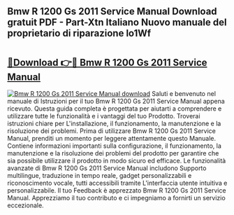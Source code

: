 ## Bmw R 1200 Gs 2011 Service Manual Download gratuit PDF - Part-Xtn Italiano Nuovo manuale del proprietario di riparazione lo1Wf

# <h2><a href="http://dfaf6uj.blite.top/?on=Bmw+R+1200+Gs+2011+Service+Manual">🔗Download 👉🔴 Bmw R 1200 Gs 2011 Service Manual</a></h2>

[![Bmw R 1200 Gs 2011 Service Manual download](https://i.imgur.com/lujVjoI.png)](http://dfaf6uj.blite.top/?on=Bmw+R+1200+Gs+2011+Service+Manual)
Saluti e benvenuto nel manuale di Istruzioni per il tuo Bmw R 1200 Gs 2011 Service Manual appena ricevuto. Questa guida completa è progettata per aiutarti a comprendere e utilizzare tutte le funzionalità e i vantaggi del tuo Prodotto. Troverai istruzioni chiare per L'installazione, il funzionamento, la manutenzione e la risoluzione dei problemi. Prima di utilizzare Bmw R 1200 Gs 2011 Service Manual, prenditi un momento per leggere attentamente questo Manuale. Contiene informazioni importanti sulla configurazione, il funzionamento, la manutenzione e la risoluzione dei problemi del prodotto per garantire che sia possibile utilizzare il prodotto in modo sicuro ed efficace. Le funzionalità avanzate di Bmw R 1200 Gs 2011 Service Manual includono Supporto multilingue, traduzione in tempo reale, gadget personalizzabili e riconoscimento vocale, tutti accessibili tramite L'interfaccia utente intuitiva e personalizzabile. Il tuo Feedback è apprezzato Bmw R 1200 Gs 2011 Service Manual. Apprezziamo il tuo contributo e ci impegniamo a fornirti un servizio eccezionale.
